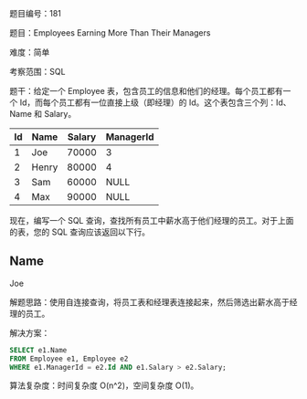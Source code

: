 题目编号：181

题目：Employees Earning More Than Their Managers

难度：简单

考察范围：SQL

题干：给定一个 Employee 表，包含员工的信息和他们的经理。每个员工都有一个 Id，而每个员工都有一位直接上级（即经理）的 Id。这个表包含三个列：Id、Name 和 Salary。

Id | Name  | Salary | ManagerId
---|-------|--------|----------
1  | Joe   | 70000  | 3
2  | Henry | 80000  | 4
3  | Sam   | 60000  | NULL
4  | Max   | 90000  | NULL

现在，编写一个 SQL 查询，查找所有员工中薪水高于他们经理的员工。对于上面的表，您的 SQL 查询应该返回以下行。

Name
----
Joe

解题思路：使用自连接查询，将员工表和经理表连接起来，然后筛选出薪水高于经理的员工。

解决方案：

```sql
SELECT e1.Name
FROM Employee e1, Employee e2
WHERE e1.ManagerId = e2.Id AND e1.Salary > e2.Salary;
```

算法复杂度：时间复杂度 O(n^2)，空间复杂度 O(1)。